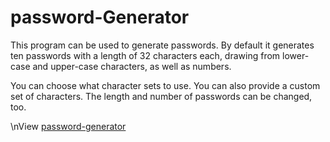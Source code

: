 # password-Generator
This program can be used to generate passwords. By default it generates ten passwords with a length of 32 characters each, drawing from lower-case and upper-case characters, as well as numbers.

You can choose what character sets to use. You can also provide a custom set of characters. The length and number of passwords can be changed, too.



\nView [password-generator](https://nagarjuna06.github.io/password-Generator/)
